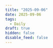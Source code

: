 ```yaml
---
title: "2025-09-06"
date: 2025-09-06
tags:
  - Daily
draft: true
hidden: false
disable_feed: false
---
```


